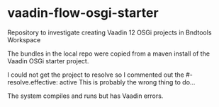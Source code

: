 # vaadin-flow-osgi-starter
Repository to investigate creating Vaadin 12 OSGi projects in Bndtools Workspace


The bundles in the local repo were copied from a maven install of the Vaadin OSGi starter project.

I could not get the project to resolve so I commented out the 
#-resolve.effective: active
This is probably the wrong thing to do...

The system compiles and runs but has Vaadin errors.
